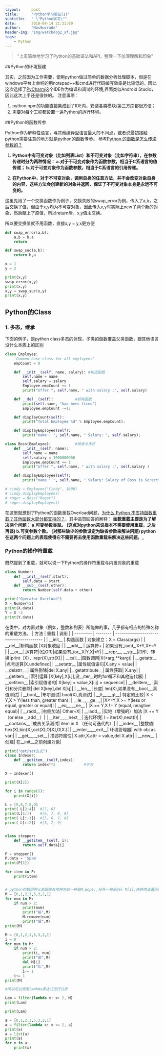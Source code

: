 ```yaml
---
layout:     post
title:      "Python学习笔记(1)"
subtitle:   " \"Python学习\""
date:       2018-04-14 21:21:00
author:     "Mas9uerade"
header-img: "img/watchdog2_sf.jpg"
tags:
    - Python
---
```


> “上周简单地学习了Python的基础语法和API，整理一下加深理解和印象”


##Python的环境搭建

其实，之前因为工作需要，使用python做过简单的数据分析处理脚本，但是在windows平台上单纯的用notepad++和cmd进行代码编写效率是比较低的，因此这次选择了[PyCharm](https://www.jetbrains.com/pycharm/)这个IDE作为编译和调试的环境,界面类似Android Studio，因此这次上手还是很快的。
注意事项：
1. python npm的功能直接集成到了IDE内，安装各类模块/第三方库都很方便；
2. 需要对每个工程都设置一遍Python的运行环境。

##Python的函数传参

Python作为解释性语言，与其他编译型语言最大的不同点，或者说最初接触python需要注意的地方就是python的函数传参。
参考[Python 的函数是怎么传递参数的？](https://www.zhihu.com/question/20591688)

1. __Python中有可变对象（比如列表List）和不可变对象（比如字符串），在参数传递时分为两种情况：
		a.对于不可变对象作为函数参数，相当于C系语言的值传递；
	b.对于可变对象作为函数参数，相当于C系语言的引用传递。__

2. __在Python中，对于不可变对象，调用自身的任意方法，并不会改变对象自身的内容，这些方法会创建新的对象并返回，保证了不可变对象本身是永远不可变的。__

这里先用了一个交换函数作为例子，交换失败的swap_error为例，传入了a,b，之后交换了值，但由于x,y均为不可变对象，因此传入x,y时实际上new了两个新的对象，然后赋上了原值，所以return后，x,y值未交换。

所以要交换值就不用函数，直接x,y = y,x更方便
```python
def swap_error(a,b):
    a,b = b,a
    return

def swap_suc(a,b):
    return b,a

x = 1
y = 2

print(x,y)
swap_error(x,y)
print(x,y)
x,y = swap_suc(x,y)
print(x,y)
```

## Python的Class
### 1. 多态，继承 
下面的例子，是python class多态的体现，子类的函数覆盖父类函数，跟其他语言没什么本质上的区别
```python
class Employee:
    'Common base class for all employees'
    empCount = 0

    def __init__(self, name, salary): #构造函数
        self.name = name
        self.salary = salary
        Employee.empCount += 1
        print("offer ", self.name, " with salary :", self.salary)

    def __del__(self):          #析构函数
        print(self.name, "has been fired")
        Employee.empCount -=1;

    def displayCount(self):
        print("Total Employee %d" % Employee.empCount);

    def displayEmployee(self):
        print("name : ", self.name, " Salary: ", self.salary);

class Boss(Employee):           #继承与多态
    def __init__(self, name):
        self.name = name
        self.salary = 1000000000
        Employee.empCount += 1
        print("offer ", self.name, " with salary :", self.salary )

    def displayEmployee(self):
        print("name : ", self.name, " Salary: Salary of Boss is Screct");

# cindy = Employee("Cindy", 1000)
# cindy.displayEmployee()
# roger = Boss("Roger")
# roger.displayEmployee()
```

在这里就想到了Python的函数重载Overload问题，[为什么 Python 不支持函数重载？其他函数大部分都支持的？](https://www.zhihu.com/question/20053359)，其中高赞回答的解释：
__函数重载主要是为了解决两个问题：
a.可变参数类型。 (这点对python来说根本不需要使用重载，之后再谈)
b.可变参数个数。 (对那些缺少的参数设定为缺省参数来解决问题)
python在这两个问题上的表现使得它不需要再去使用函数重载来解决这些问题。___
### Python的操作符重载
既然提到了重载，就可以说一下Python的操作符重载与内置对象的重载
```Python
class Number:
    def __init__(self,start):
        self.data = start
    def __sub__(self,other):
        return Number(self.data + other)

print("Operator Overload")
X = Number(5)
print(X.data)
Y = X -2
print(Y.data)
```
在类中，对内置对象（例如，整数和列表）所能做的事，几乎都有相应的特殊名称的重载方法。
|   方法    |  重载    | 调用                                      |
| --------- | -------- | ----------------------------------------- |
| \_\_init\_\_  | 构造函数 | 对象建立：X = Class(args)  |
| \_\_del\_\_|析构函数      |X对象收回      |
| \_\_add\_\_   | 运算符+  | 如果没有_iadd_,X+Y,X+=Y     |
| \_\_or\_\_|   运算符\|(位OR)|如果没有_ior_,X\|Y,X\|=Y|
| \_\_repr\_\_, \_\_str\_\_|打印、转换|print（X）、repr(X),str(X)|
| \_\_call\_\_|函数调用|X(\*arg,\*\*karg)|
| \_\_getattr\_\_ |点号运算|X.undefined|
| \_\_setattr\_\_ |属性赋值语句|X.any = value|
| \_\_delatrr\_\_ | 	属性删除|del X.any|
|\_\_getattribute\_\_|	属性获取|	X.any|
| \_\_getitem\_\_	|索引运算	|X[key],X[i:j],没\_\_iter\_\_时的for循环和其他迭代器|
| \_\_setitem\_\_	|索引赋值语句|	X[key] = value,X[i:j] = sequence|
| \_\_delitem\_\_	|索引和分片删除|	del X[key],del X[i:j]|
| \_\_len\_\_	|长度|	len(X),如果没有\_\_bool\_\_,真值测试|
| \_\_bool\_\_	|布尔测试|	bool(X),真测试|
| \_\_lt\_\_,\_\_gt\_\_|	特定的比较|	X < Y,X > Y(less than, greater than)|
| \_\_le\_\_,\_\_ge\_\_,|	 	|X<=Y,X >= Y(less or equal, greater or equal)|
| \_\_eq\_\_,\_\_ne\_\_	| 	|X == Y,X != Y (equal, neagtive equal)|
| \_\_radd\_\_	|右侧加法|	Other+X|
| \_\_iadd\_\_	|实地（增强的）加法	|X += Y （or else \_\_add\_\_）|
| \_\_iter\_\_,\_\_next\_\_|	迭代环境|	I = iter(X),next(I)|
| \_\_contains\_\_	|成员关系测试|	item in X （任何可迭代的）|
| \_\_index\_\_	|整数值|	hex(X),bin(X),oct(X),O[X],O[X:]|
| \_\_enter\_\_,\_\_exit\_\_|	环境管理器|	with obj as var:|
| \_\_get\_\_,\_\_set\_\_|	描述符属性|	X.attr,X.attr = value,del X.attr|
| \_\_new\_\_	|创建|	在\_\_init\_\_之前创建对象|

```python
print("get/set方式")
class Indexer:
    def __getitem__(self,index):
        return index**2             #平方

X = Indexer()

print(X[2])

for i in range(5):
    print(X[i])

L = [5,6,7,8,9]
print( L[2:4])  #[7, 8]
print(L[1:])    #[6, 7, 8, 9]
print( L[:-1])  #[5, 6, 7, 8]
print( L[::2])  #[5, 7, 9]


class stepper:
    def __getitem__(self, i):
        return self.data[i]

P = stepper()
P.data = 'Spam'
print(P[1])

for item in P:
    print(item)


# python的数组的元素删除有两种方式一种是M.pop(),另外一种是del M[i],两种用法遍历时的 for 用不了
M = [0,1,2,3,5,3,2,1]
for num in M:
    if num > 2:
        print(num)
        print("前",M)
        M.remove(num)
        print("后",M)
print(M)

M = [0,1,2,3,5,3,2,1]
i = 0
for num in M:
    if num > 2:
        print(i, num)
        print("前",M)
        del M[i]
        print("后",M)
        i-= 1
    i+= 1
print(M)

#所以可以使用lambda表达式进行过滤

Lam = filter(lambda x: x> 2, M)
print(Lam)

print(Lam)

a = [0,1,2,3,5,3,2,1]
a = filter(lambda x: x <= 2, a)
print(a)
a = list(a)
print(a)
for x in a:
    print(x)
```